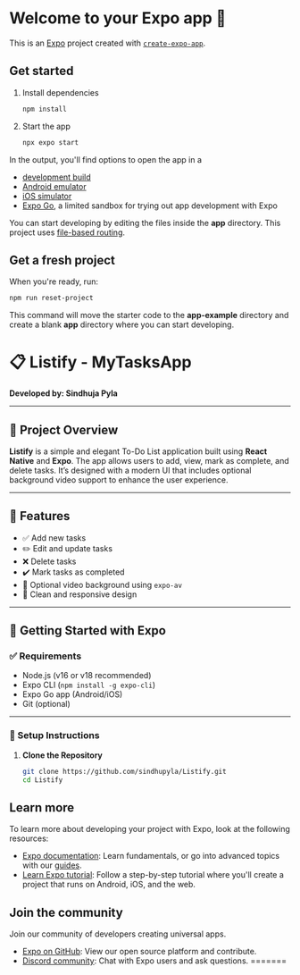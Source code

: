 # Welcome to your Expo app 👋

This is an [Expo](https://expo.dev) project created with [`create-expo-app`](https://www.npmjs.com/package/create-expo-app).

## Get started

1. Install dependencies

   ```bash
   npm install
   ```

2. Start the app

   ```bash
   npx expo start
   ```

In the output, you'll find options to open the app in a

- [development build](https://docs.expo.dev/develop/development-builds/introduction/)
- [Android emulator](https://docs.expo.dev/workflow/android-studio-emulator/)
- [iOS simulator](https://docs.expo.dev/workflow/ios-simulator/)
- [Expo Go](https://expo.dev/go), a limited sandbox for trying out app development with Expo

You can start developing by editing the files inside the **app** directory. This project uses [file-based routing](https://docs.expo.dev/router/introduction).

## Get a fresh project

When you're ready, run:

```bash
npm run reset-project
```

This command will move the starter code to the **app-example** directory and create a blank **app** directory where you can start developing.

# 📋 Listify - MyTasksApp  
**Developed by: Sindhuja Pyla**

---

## 🧾 Project Overview

**Listify** is a simple and elegant To-Do List application built using **React Native** and **Expo**. The app allows users to add, view, mark as complete, and delete tasks. It’s designed with a modern UI that includes optional background video support to enhance the user experience.

---

## 📱 Features

- ✅ Add new tasks
- ✏️ Edit and update tasks
- ❌ Delete tasks
- ✔️ Mark tasks as completed
- 🎥 Optional video background using `expo-av`
- 🎨 Clean and responsive design

---

## 🚀 Getting Started with Expo

### ✅ Requirements

- Node.js (v16 or v18 recommended)
- Expo CLI (`npm install -g expo-cli`)
- Expo Go app (Android/iOS)
- Git (optional)

---

### 🔧 Setup Instructions

1. **Clone the Repository**
   ```bash
   git clone https://github.com/sindhupyla/Listify.git
   cd Listify

## Learn more

To learn more about developing your project with Expo, look at the following resources:

- [Expo documentation](https://docs.expo.dev/): Learn fundamentals, or go into advanced topics with our [guides](https://docs.expo.dev/guides).
- [Learn Expo tutorial](https://docs.expo.dev/tutorial/introduction/): Follow a step-by-step tutorial where you'll create a project that runs on Android, iOS, and the web.

## Join the community

Join our community of developers creating universal apps.

- [Expo on GitHub](https://github.com/expo/expo): View our open source platform and contribute.
- [Discord community](https://chat.expo.dev): Chat with Expo users and ask questions.
=======

